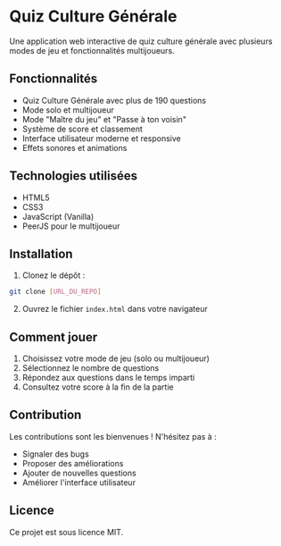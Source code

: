 # Quiz Culture Générale

Une application web interactive de quiz culture générale avec plusieurs modes de jeu et fonctionnalités multijoueurs.

## Fonctionnalités

- Quiz Culture Générale avec plus de 190 questions
- Mode solo et multijoueur
- Mode "Maître du jeu" et "Passe à ton voisin"
- Système de score et classement
- Interface utilisateur moderne et responsive
- Effets sonores et animations

## Technologies utilisées

- HTML5
- CSS3
- JavaScript (Vanilla)
- PeerJS pour le multijoueur

## Installation

1. Clonez le dépôt :
```bash
git clone [URL_DU_REPO]
```

2. Ouvrez le fichier `index.html` dans votre navigateur

## Comment jouer

1. Choisissez votre mode de jeu (solo ou multijoueur)
2. Sélectionnez le nombre de questions
3. Répondez aux questions dans le temps imparti
4. Consultez votre score à la fin de la partie

## Contribution

Les contributions sont les bienvenues ! N'hésitez pas à :
- Signaler des bugs
- Proposer des améliorations
- Ajouter de nouvelles questions
- Améliorer l'interface utilisateur

## Licence

Ce projet est sous licence MIT. 